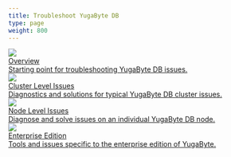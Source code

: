 ```yaml
---
title: Troubleshoot YugaByte DB
type: page
weight: 800
---
```


<div>

  <a class="section-link icon-offset" href="/troubleshoot/overview">
    <div class="icon">
      <img src="/images/section_icons/introduction/overview.png" aria-hidden="true" />
    </div>
    <div class="text">
      Overview
      <div class="caption">Starting point for troubleshooting YugaByte DB issues.</div>
    </div>
  </a>

  <a class="section-link icon-offset" href="/troubleshoot/cluster">
    <div class="icon">
      <img src="/images/section_icons/quick_start/create_cluster.png" aria-hidden="true" />
    </div>
    <div class="text">
      Cluster Level Issues
      <div class="caption">Diagnostics and solutions for typical YugaByte DB cluster issues.</div>
    </div>
  </a>

  <a class="section-link icon-offset" href="/troubleshoot/nodes">
    <div class="icon">
      <img src="/images/section_icons/architecture/concepts/universe.png" aria-hidden="true" />
    </div>
    <div class="text">
      Node Level Issues
      <div class="caption">Diagnose and solve issues on an individual YugaByte DB node.</div>
    </div>
  </a>


  <a class="section-link icon-offset" href="/troubleshoot/enterprise-edition">
    <div class="icon">
      <img src="/images/section_icons/manage/enterprise.png" aria-hidden="true" />
    </div>
    <div class="text">
      Enterprise Edition
      <div class="caption">Tools and issues specific to the enterprise edition of YugaByte.</div>
    </div>
  </a>

</div>